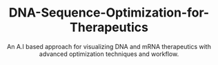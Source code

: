<h1 align="center">DNA-Sequence-Optimization-for-Therapeutics</h1>
<p align="center">An A.I based approach for visualizing DNA and mRNA therapeutics with advanced optimization techniques and workflow.</p>
